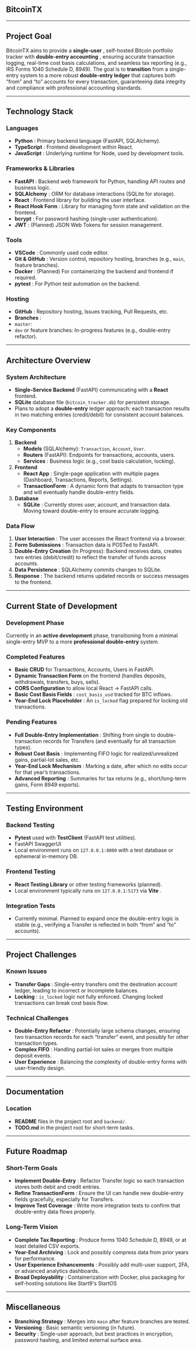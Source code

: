 ## BitcoinTX

---

## Project Goal

BitcoinTX aims to provide a  **single-user** , self-hosted Bitcoin portfolio tracker with  **double-entry accounting** , ensuring accurate transaction logging, real-time cost basis calculations, and seamless tax reporting (e.g., IRS Forms 1040 Schedule D, 8949). The goal is to **transition** from a single-entry system to a more robust **double-entry ledger** that captures both “from” and “to” accounts for every transaction, guaranteeing data integrity and compliance with professional accounting standards.

---

## Technology Stack

### Languages

* **Python** : Primary backend language (FastAPI, SQLAlchemy).
* **TypeScript** : Frontend development within React.
* **JavaScript** : Underlying runtime for Node, used by development tools.

### Frameworks & Libraries

* **FastAPI** : Backend web framework for Python, handling API routes and business logic.
* **SQLAlchemy** : ORM for database interactions (SQLite for storage).
* **React** : Frontend library for building the user interface.
* **React Hook Form** : Library for managing form state and validation on the frontend.
* **bcrypt** : For password hashing (single-user authentication).
* **JWT** : (Planned) JSON Web Tokens for session management.

### Tools

* **VSCode** : Commonly used code editor.
* **Git & GitHub** : Version control, repository hosting, branches (e.g., `main`, feature branches).
* **Docker** : (Planned) For containerizing the backend and frontend if required.
* **pytest** : For Python test automation on the backend.

### Hosting

* **GitHub** : Repository hosting, Issues tracking, Pull Requests, etc.
* **Branches** :
* `master`:
* `dev` or feature branches: In-progress features (e.g., double-entry refactor).

---

## Architecture Overview

### System Architecture

* **Single-Service Backend** (FastAPI) communicating with a **React** frontend.
* **SQLite** database file (`bitcoin_tracker.db`) for persistent storage.
* Plans to adopt a **double-entry** ledger approach: each transaction results in two matching entries (credit/debit) for consistent account balances.

### Key Components

1. **Backend**
   * **Models** (SQLAlchemy): `Transaction`, `Account`, `User`.
   * **Routers** (FastAPI): Endpoints for transactions, accounts, users.
   * **Services** : Business logic (e.g., cost basis calculation, locking).
2. **Frontend**
   * **React App** : Single-page application with multiple pages (Dashboard, Transactions, Reports, Settings).
   * **TransactionForm** : A dynamic form that adapts to transaction type and will eventually handle double-entry fields.
3. **Database**
   * **SQLite** : Currently stores user, account, and transaction data. Moving toward double-entry to ensure accurate logging.

### Data Flow

1. **User Interaction** : The user accesses the React frontend via a browser.
2. **Form Submissions** : Transaction data is POSTed to FastAPI.
3. **Double-Entry Creation** (In Progress): Backend receives data, creates two entries (debit/credit) to reflect the transfer of funds across accounts.
4. **Data Persistence** : SQLAlchemy commits changes to SQLite.
5. **Response** : The backend returns updated records or success messages to the frontend.

---

## Current State of Development

### Development Phase

Currently in an **active development** phase, transitioning from a minimal single-entry MVP to a more **professional double-entry** system.

### Completed Features

* **Basic CRUD** for Transactions, Accounts, Users in FastAPI.
* **Dynamic Transaction Form** on the frontend (handles deposits, withdrawals, transfers, buys, sells).
* **CORS Configuration** to allow local React → FastAPI calls.
* **Basic Cost Basis Fields** : `cost_basis_usd` tracked for BTC inflows.
* **Year-End Lock Placeholder** : An `is_locked` flag prepared for locking old transactions.

### Pending Features

* **Full Double-Entry Implementation** : Shifting from single to double-transaction records for Transfers (and eventually for all transaction types).
* **Robust Cost Basis** : Implementing FIFO logic for realized/unrealized gains, partial-lot sales, etc.
* **Year-End Lock Mechanism** : Marking a date, after which no edits occur for that year’s transactions.
* **Advanced Reporting** : Summaries for tax returns (e.g., short/long-term gains, Form 8949 exports).

---

## Testing Environment

### Backend Testing

* **Pytest** used with **TestClient** (FastAPI test utilities).
* FastAPI SwaggerUI
* Local environment runs on `127.0.0.1:8000` with a test database or ephemeral in-memory DB.

### Frontend Testing

* **React Testing Library** or other testing frameworks (planned).
* Local environment typically runs on `127.0.0.1:5173` via  **Vite** .

### Integration Tests

* Currently minimal. Planned to expand once the double-entry logic is stable (e.g., verifying a Transfer is reflected in both “from” and “to” accounts).

---

## Project Challenges

### Known Issues

* **Transfer Gaps** : Single-entry transfers omit the destination account ledger, leading to incorrect or incomplete balances.
* **Locking** : `is_locked` logic not fully enforced. Changing locked transactions can break cost basis flow.

### Technical Challenges

* **Double-Entry Refactor** : Potentially large schema changes, ensuring two transaction records for each “transfer” event, and possibly for other transaction types.
* **Complex FIFO** : Handling partial-lot sales or merges from multiple deposit events.
* **User Experience** : Balancing the complexity of double-entry forms with user-friendly design.

---

## Documentation

### Location

* **README** files in the project root and `backend/`.
* **TODO.md** in the project root for short-term tasks.

---

## Future Roadmap

### Short-Term Goals

* **Implement Double-Entry** : Refactor Transfer logic so each transaction stores both debit and credit entries.
* **Refine TransactionForm** : Ensure the UI can handle new double-entry fields gracefully, especially for Transfers.
* **Improve Test Coverage** : Write more integration tests to confirm that double-entry data flows properly.

### Long-Term Vision

* **Complete Tax Reporting** : Produce forms 1040 Schedule D, 8949, or at least detailed CSV exports.
* **Year-End Archiving** : Lock and possibly compress data from prior years for performance.
* **User Experience Enhancements** : Possibly add multi-user support, 2FA, or advanced analytics dashboards.
* **Broad Deployability** : Containerization with Docker, plus packaging for self-hosting solutions like Start9's StartOS

---

## Miscellaneous

* **Branching Strategy** : Merges into `main` after feature branches are tested.
* **Versioning** : Basic semantic versioning (in future).
* **Security** : Single-user approach, but best practices in encryption, password hashing, and limited external surface area.
